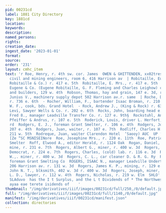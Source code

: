 ```yaml
---
pid: 00231cd
label: 1881 City Directory
key: 1881cd
location: 
keywords: 
description: 
named_persons: 
rights: 
creation_date: 
ingest_date: '2023-01-01'
format: 
source: 
order: '231'
layout: cmhc_item
text: 'r Roe, Henry, r. 4th sw. cor. James  OWEN & GHITTENDEN, xx02tres2o0 "Sv.  :
  civil and mining engineers, room 6, 416 Harrison av  | Robitaille, Eugene, (Eugene
  Robitaille & Co.) r. 417 e. 5th  Robitaille, E. Mrs., r. 417 e. 5th  } Robitaille,
  Eugene & Co. (Eugene Robitaille, G. F. Fleming and Charles Leighow) contractors
  and builders, 129 w. 4th  Robson, Thomas, hay and grain, 147 e. 3d, r. same  | Roby,
  Junius V., machinery supply depot 502 Harrison av.r. same  | Roche, David, miner,
  r. 736 e. 6th  - Rocher, William, F., bartender Isaac Broman, r. 210 e. 6th  * Rochie,
  W. F., cook, bds. Grand Hotel  - Rock, Andrew J., (King & Rock) r. 630 e. 5th  Rock,
  Levi, Sawyer Wells & Co. r. 202 e. 6th  Rocks, John, boarding head e. 7th  Rockwell,
  Fred 8., manager Leadville Transfer Co. r. 127 e. 9th§  Rockstuhl, Anthony, baker
  Pfeiffer & Andrus, r. 107 e. 5th  Roderick, Louis, driver L. Herfort, r. Stray-horse
  rd  Rodgers, E. J., foreman Grant Smelter, r. 106 e. 4th  Rodgers, John W., carpenter,
  207 e. 4th  Rodgers, Juan, waiter, r. 107 e. 7th  Rodliff, Charles H., actor, r.
  211 w. 5th  Rodreque, Juan, waiter Clarendon Hotel  ‘Saooy) AUC  UP ‘100 “aay Wostey
  [Ze “SC MSNISEINore  Roe, Josephine Mrs., r. 220 e. 11th  Roe, Patrick, lab. Grant
  Smelter  Roff, Elwood A., editor Herald, r. 1124 Oak  Rogan, Daniel, machinist Chrysolite
  mine, r. 231 e. 7th  Rogers, Albert G., miner, r. 400 w. 3d  Rogers, Bert S., collector
  Democrat, r. 224 e. 7th  Rogers, Charles, (cold) lab. r. 116 e. 3d  Rogers, Clarence
  W.,. miner, r. 400 w. 3d  Rogers, C. L., car cleaner D. & R. G. Ry  Rogers, E. J.,
  foreman Grant Smelting Co  ROGERS, ISAAC N., manager Leadville Undertaking Co.,
  206 Harrison av. r. 131 w. 3d  Rogers, James K. P., mining, r. 129 e. 4th  Rogers,
  John N. T., blksmith, 402 w. 3d r. 400 w. 3d  Rogers, Joseph, miner, r. 226 e. Chestnut  Rogers,
  L. D., lawyer, r. 112 w. 4th  Rogers, Nicholas, r. 219 w. Elm  SHLO''TO TIO GNV
  SLAduvo  has the I t Surplus, and the L t Dividends of * The Northwestern a eee
  ayaa eae terete isidends of    '
thumbnail: "/img/derivatives/iiif/images/00231cd/full/250,/0/default.jpg"
full: "/img/derivatives/iiif/images/00231cd/full/1140,/0/default.jpg"
manifest: "/img/derivatives/iiif/00231cd/manifest.json"
collection: directories
---
```

